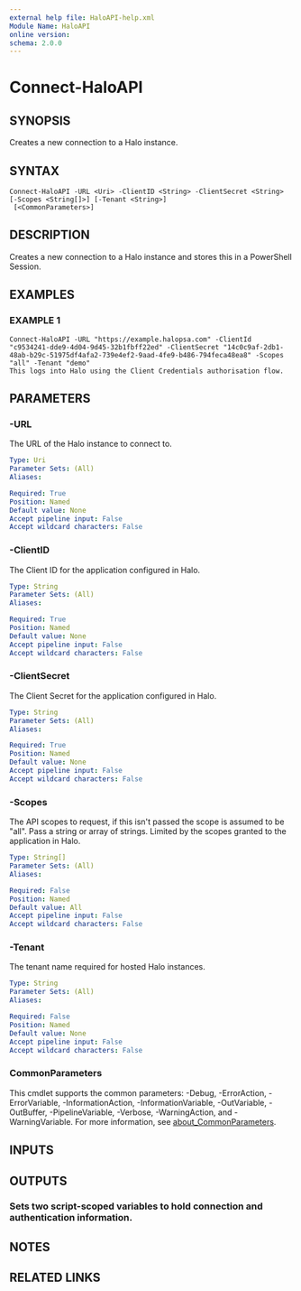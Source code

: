 ```yaml
---
external help file: HaloAPI-help.xml
Module Name: HaloAPI
online version:
schema: 2.0.0
---
```


# Connect-HaloAPI

## SYNOPSIS
Creates a new connection to a Halo instance.

## SYNTAX

```
Connect-HaloAPI -URL <Uri> -ClientID <String> -ClientSecret <String> [-Scopes <String[]>] [-Tenant <String>]
 [<CommonParameters>]
```

## DESCRIPTION
Creates a new connection to a Halo instance and stores this in a PowerShell Session.

## EXAMPLES

### EXAMPLE 1
```
Connect-HaloAPI -URL "https://example.halopsa.com" -ClientId "c9534241-dde9-4d04-9d45-32b1fbff22ed" -ClientSecret "14c0c9af-2db1-48ab-b29c-51975df4afa2-739e4ef2-9aad-4fe9-b486-794feca48ea8" -Scopes "all" -Tenant "demo"
This logs into Halo using the Client Credentials authorisation flow.
```

## PARAMETERS

### -URL
The URL of the Halo instance to connect to.

```yaml
Type: Uri
Parameter Sets: (All)
Aliases:

Required: True
Position: Named
Default value: None
Accept pipeline input: False
Accept wildcard characters: False
```

### -ClientID
The Client ID for the application configured in Halo.

```yaml
Type: String
Parameter Sets: (All)
Aliases:

Required: True
Position: Named
Default value: None
Accept pipeline input: False
Accept wildcard characters: False
```

### -ClientSecret
The Client Secret for the application configured in Halo.

```yaml
Type: String
Parameter Sets: (All)
Aliases:

Required: True
Position: Named
Default value: None
Accept pipeline input: False
Accept wildcard characters: False
```

### -Scopes
The API scopes to request, if this isn't passed the scope is assumed to be "all".
Pass a string or array of strings.
Limited by the scopes granted to the application in Halo.

```yaml
Type: String[]
Parameter Sets: (All)
Aliases:

Required: False
Position: Named
Default value: All
Accept pipeline input: False
Accept wildcard characters: False
```

### -Tenant
The tenant name required for hosted Halo instances.

```yaml
Type: String
Parameter Sets: (All)
Aliases:

Required: False
Position: Named
Default value: None
Accept pipeline input: False
Accept wildcard characters: False
```

### CommonParameters
This cmdlet supports the common parameters: -Debug, -ErrorAction, -ErrorVariable, -InformationAction, -InformationVariable, -OutVariable, -OutBuffer, -PipelineVariable, -Verbose, -WarningAction, and -WarningVariable. For more information, see [about_CommonParameters](http://go.microsoft.com/fwlink/?LinkID=113216).

## INPUTS

## OUTPUTS

### Sets two script-scoped variables to hold connection and authentication information.
## NOTES

## RELATED LINKS
